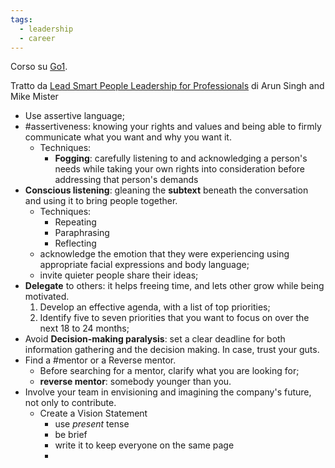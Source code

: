 ```yaml
---
tags:
  - leadership
  - career
---
```

Corso su [Go1](https://xtel.mygo1.com/play/37333861?exitAction=1&portal=xtel.mygo1.com).

Tratto da [Lead Smart People Leadership for Professionals](https://www.amazon.it/How-Lead-Smart-People-Professionals/dp/1788161548/) di Arun Singh and Mike Mister

- Use assertive language;
- #assertiveness: knowing your rights and values and being able to firmly communicate what you want and why you want it. 
	- Techniques:
		- **Fogging**: carefully listening to and acknowledging a person's needs while taking your own rights into consideration before addressing that person's demands
- **Conscious listening**: gleaning the **subtext** beneath the conversation and using it to bring people together.
	- Techniques:
		- Repeating
		- Paraphrasing
		- Reflecting
	- acknowledge the emotion that they were experiencing using appropriate facial expressions and body language;
	- invite quieter people share their ideas;
- **Delegate** to others: it helps freeing time, and lets other grow while being motivated.
	1. Develop an effective agenda, with a list of top priorities;
	2. Identify five to seven priorities that you want to focus on over the next 18 to 24 months;
- Avoid **Decision-making paralysis**: set a clear deadline for both information gathering and the decision making. In case, trust your guts.
- Find a #mentor or a Reverse mentor.
	- Before searching for a mentor, clarify what you are looking for;
	- **reverse mentor**: somebody younger than you.
- Involve your team in envisioning and imagining the company's future, not only to contribute.
	- Create a Vision Statement
		- use *present* tense
		- be brief
		- write it to keep everyone on the same page
		- 